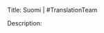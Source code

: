 Title: Suomi | #TranslationTeam

Description:

<!--- URL: https://www.youtube.com/playlist?list=PL1yhyLyBfE6Q4coicoGiJzHTiWtr0vO-N -->
<!--- Pavel's current owners live in Finland -->
<!--- Metsästysseura Länsisiperianlaikat ry: https://www.mslansisiperianlaikatry.com/ -->
<!--- Suomen Laikajärjestö ry: https://laikajarjesto.fi/ -->
